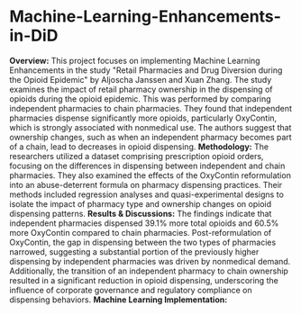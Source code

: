 # Machine-Learning-Enhancements-in-DiD
**Overview:** This project focuses on implementing Machine Learning Enhancements in the study "Retail Pharmacies and Drug Diversion during the Opioid Epidemic" by Aljoscha Janssen and Xuan Zhang. The study examines the impact of retail pharmacy ownership in the dispensing of opioids during the opioid epidemic. This was performed by comparing independent pharmacies to chain pharmacies. They found that independent pharmacies dispense significantly more opioids, particularly OxyContin, which is strongly associated with nonmedical use. The authors suggest that ownership changes, such as when an independent pharmacy becomes part of a chain, lead to decreases in opioid dispensing. 
**Methodology:** The researchers utilized a dataset comprising prescription opioid orders, focusing on the differences in dispensing between independent and chain pharmacies. They also examined the effects of the OxyContin reformulation into an abuse-deterrent formula on pharmacy dispensing practices. Their methods included regression analyses and quasi-experimental designs to isolate the impact of pharmacy type and ownership changes on opioid dispensing patterns. 
**Results & Discussions:** The findings indicate that independent pharmacies dispensed 39.1% more total opioids and 60.5% more OxyContin compared to chain pharmacies. Post-reformulation of OxyContin, the gap in dispensing between the two types of pharmacies narrowed, suggesting a substantial portion of the previously higher dispensing by independent pharmacies was driven by nonmedical demand. Additionally, the transition of an independent pharmacy to chain ownership resulted in a significant reduction in opioid dispensing, underscoring the influence of corporate governance and regulatory compliance on dispensing behaviors. 
**Machine Learning Implementation:** 
